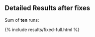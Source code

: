 <link rel="stylesheet" href="{{ site.baseurl }}/public/scoreboard.css">

## Detailed Results after fixes

Sum of **ten** runs:

{% include results/fixed-full.html %}